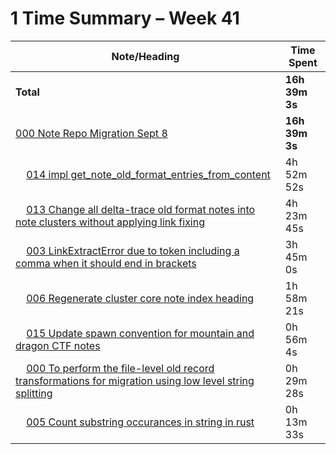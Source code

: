 # 1 Time Summary – Week 41

|Note/Heading|Time Spent|
|------------|----------|
|**Total**|**16h 39m 3s**|
|[000 Note Repo Migration Sept 8](../../../../../../lan/tasks/2025/000%20Note%20Repo%20Migration%20Sept%208/000%20Note%20Repo%20Migration%20Sept%208.md)|**16h 39m 3s**|
|    [014 impl get_note_old_format_entries_from_content](../../../../../../lan/tasks/2025/000%20Note%20Repo%20Migration%20Sept%208/tasks/014%20impl%20get_note_old_format_entries_from_content.md)|4h 52m 52s|
|    [013 Change all delta-trace old format notes into note clusters without applying link fixing](../../../../../../lan/tasks/2025/000%20Note%20Repo%20Migration%20Sept%208/tasks/013%20Change%20all%20delta-trace%20old%20format%20notes%20into%20note%20clusters%20without%20applying%20link%20fixing.md)|4h 23m 45s|
|    [003 LinkExtractError due to token including a comma when it should end in brackets](../../../../../../lan/tasks/2025/000%20Note%20Repo%20Migration%20Sept%208/issues/003%20LinkExtractError%20due%20to%20token%20including%20a%20comma%20when%20it%20should%20end%20in%20brackets.md)|3h 45m 0s|
|    [006 Regenerate cluster core note index heading](../../../../../../lan/tasks/2025/000%20Note%20Repo%20Migration%20Sept%208/tasks/006%20Regenerate%20cluster%20core%20note%20index%20heading.md)|1h 58m 21s|
|    [015 Update spawn convention for mountain and dragon CTF notes](../../../../../../lan/tasks/2025/000%20Note%20Repo%20Migration%20Sept%208/tasks/015%20Update%20spawn%20convention%20for%20mountain%20and%20dragon%20CTF%20notes.md)|0h 56m 4s|
|    [000 To perform the file-level old record transformations for migration using low level string splitting](../../../../../../lan/tasks/2025/000%20Note%20Repo%20Migration%20Sept%208/judgments/000%20To%20perform%20the%20file-level%20old%20record%20transformations%20for%20migration%20using%20low%20level%20string%20splitting.md)|0h 29m 28s|
|    [005 Count substring occurances in string in rust](../../../../../../lan/tasks/2025/000%20Note%20Repo%20Migration%20Sept%208/howtos/005%20Count%20substring%20occurances%20in%20string%20in%20rust.md)|0h 13m 33s|
